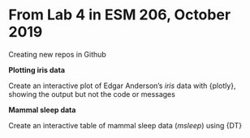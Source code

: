 # From Lab 4 in ESM 206, October 2019
Creating new repos in Github

**Plotting iris data**

Create an interactive plot of Edgar Anderson’s *iris* data with {plotly}, showing the output but not the code or messages

**Mammal sleep data**

Create an interactive table of mammal sleep data (*msleep*) using {DT}